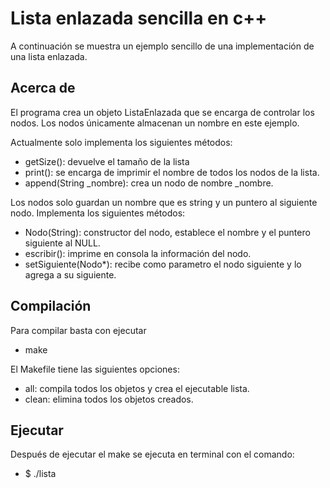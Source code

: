 # Lista enlazada sencilla en c++

A continuación se muestra un ejemplo sencillo de una implementación de una lista enlazada. 

## Acerca de
El programa crea un objeto ListaEnlazada que se encarga de controlar los nodos. Los nodos únicamente almacenan un nombre en este ejemplo. 

Actualmente solo implementa  los siguientes métodos:

- getSize(): devuelve el tamaño de la lista
- print(): se encarga de imprimir el nombre de todos los nodos de la lista. 
- append(String _nombre): crea un nodo de nombre _nombre. 

Los nodos solo guardan un nombre que es string y un puntero al siguiente nodo. Implementa los siguientes métodos:

- Nodo(String): constructor del nodo, establece el nombre y el puntero siguiente al NULL. 
- escribir(): imprime en consola la información del nodo. 
- setSiguiente(Nodo*): recibe como parametro el nodo siguiente y lo agrega a su siguiente. 

## Compilación

Para compilar basta con ejecutar 

- make

El Makefile tiene las siguientes opciones:

- all: compila todos los objetos y crea el ejecutable lista. 
- clean: elimina todos los objetos creados. 

## Ejecutar

Después de ejecutar el make se ejecuta en terminal con el comando:

- $ ./lista